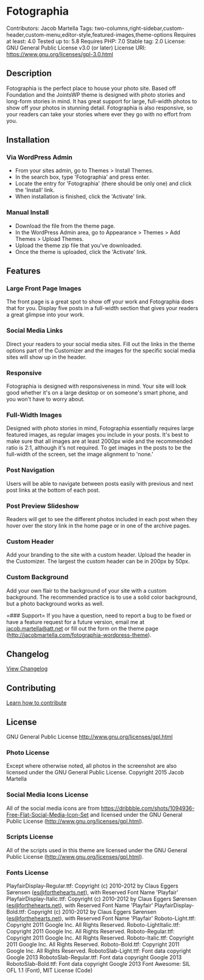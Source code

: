 # Fotographia
Contributors: Jacob Martella
Tags: two-columns,right-sidebar,custom-header,custom-menu,editor-style,featured-images,theme-options
Requires at least: 4.0
Tested up to: 5.8
Requires PHP: 7.0
Stable tag: 2.0
License: GNU General Public License v3.0 (or later)
License URI: https://www.gnu.org/licenses/gpl-3.0.html

## Description
Fotographia is the perfect place to house your photo site. Based off Foundation and the JointsWP theme is designed with photo stories and long-form stories in mind. It has great support for large, full-width photos to show off your photos in stunning detail. Fotographia is also responsive, so your readers can take your stories where ever they go with no effort from you.

## Installation
### Via WordPress Admin
- From your sites admin, go to Themes > Install Themes.
- In the search box, type 'Fotographia' and press enter.
- Locate the entry for 'Fotographia' (there should be only one) and click the 'Install' link.
- When installation is finished, click the 'Activate' link.

### Manual Install
- Download the file from the theme page.
- In the WordPress Admin area, go to Appearance > Themes > Add Themes > Upload Themes.
- Upload the theme zip file that you've downloaded.
- Once the theme is uploaded, click the 'Activate' link.

## Features
### Large Front Page Images
The front page is a great spot to show off your work and Fotographia does that for you. Display five posts in a full-width section that gives your readers a great glimpse into your work.

### Social Media Links
Direct your readers to your social media sites. Fill out the links in the theme options part of the Customizer and the images for the specific social media sites will show up in the header.

### Responsive
Fotographia is designed with responsiveness in mind. Your site will look good whether it's on a large desktop or on someone's smart phone, and you won't have to worry about.

### Full-Width Images
Designed with photo stories in mind, Fotographia essentially requires large featured images, as regular images you include in your posts. It's best to make sure that all images are at least 2000px wide and the recommended ratio is 2:1, although it's not required. To get images in the posts to be the full-width of the screen, set the image alignment to 'none.'

### Post Navigation
Users will be able to navigate between posts easily with previous and next post links at the bottom of each post.

### Post Preview Slideshow
Readers will get to see the different photos included in each post when they hover over the story link in the home page or in one of the archive pages.

### Custom Header
Add your branding to the site with a custom header. Upload the header in the Customizer. The largest the custom header can be in 200px by 50px.

### Custom Background
Add your own flair to the background of your site with a custom background. The recommended practice is to use a solid color background, but a photo background works as well.

=### Support=
If you have a question, need to report a bug to be fixed or have a feature request for a future version, email me at jacob.martella@att.net or fill out the form on the theme page (http://jacobmartella.com/fotographia-wordpress-theme).

## Changelog
[View Changelog](CHANGELOG.md)

## Contributing
[Learn how to contribute](CONTRIBUTING.md)

## License
GNU General Public License
http://www.gnu.org/licenses/gpl.html

### Photo License
Except where otherwise noted, all photos in the screenshot are also licensed under the GNU General Public License. Copyright 2015 Jacob Martella

### Social Media Icons License
All of the social media icons are from https://dribbble.com/shots/1094936-Free-Flat-Social-Media-Icon-Set and licensed under the GNU General Public License (http://www.gnu.org/licenses/gpl.html).

### Scripts License
All of the scripts used in this theme are licensed under the GNU General Public License (http://www.gnu.org/licenses/gpl.html).

### Fonts License
PlayfairDisplay-Regular.ttf: Copyright (c) 2010-2012 by Claus Eggers Sørensen (es@forthehearts.net), with Reserved Font Name 'Playfair'
PlayfairDisplay-Italic.ttf: Copyright (c) 2010-2012 by Claus Eggers Sørensen (es@forthehearts.net), with Reserved Font Name 'Playfair'
PlayfairDisplay-Bold.ttf: Copyright (c) 2010-2012 by Claus Eggers Sørensen (es@forthehearts.net), with Reserved Font Name 'Playfair'
Roboto-Light.ttf: Copyright 2011 Google Inc. All Rights Reserved.
Roboto-LightItalic.ttf: Copyright 2011 Google Inc. All Rights Reserved.
Roboto-Regular.ttf: Copyright 2011 Google Inc. All Rights Reserved.
Roboto-Italic.ttf: Copyright 2011 Google Inc. All Rights Reserved.
Roboto-Bold.ttf: Copyright 2011 Google Inc. All Rights Reserved.
RobotoSlab-Light.ttf: Font data copyright Google 2013
RobotoSlab-Regular.ttf: Font data copyright Google 2013
RobotoSlab-Bold.ttf: Font data copyright Google 2013
Font Awesome: SIL OFL 1.1 (Font), MIT License (Code)

